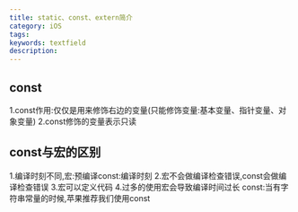 ```yaml
---
title: static、const、extern简介
category: iOS
tags: 
keywords: textfield
description: 
---
```

## const
1.const作用:仅仅是用来修饰右边的变量(只能修饰变量:基本变量、指针变量、对象变量)
2.const修饰的变量表示只读
## const与宏的区别
1.编译时刻不同,宏:预编译const:编译时刻
  2.宏不会做编译检查错误,const会做编译检查错误
  3.宏可以定义代码
  4.过多的使用宏会导致编译时间过长
const:当有字符串常量的时候,苹果推荐我们使用const



